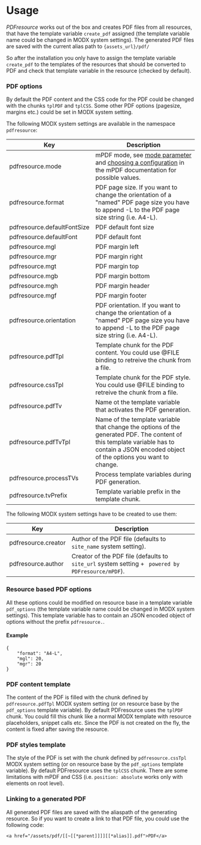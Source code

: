 # Usage

*PDFresource* works out of the box and creates PDF files from all resources, that have the template variable `create_pdf` assigned (the template variable name could be changed in MODX system settings). The generated PDF files are saved with the current alias path to `{assets_url}/pdf/`

So after the installation you only have to assign the template variable `create_pdf` to the templates of the resources that should be converted to PDF and check that template variable in the resource (checked by default).

### PDF options

By default the PDF content and the CSS code for the PDF could be changed with the chunks `tplPDF` and `tplCSS`. Some other PDF options (pagesize, margins etc.) could be set in MODX system setting.

The following MODX system settings are available in the namespace `pdfresource`:

Key | Description
----|------------
pdfresource.mode | mPDF mode, see [mode parameter](http://mpdf1.com/manual/index.php?tid=184) and [choosing a configuration](http://mpdf1.com/manual/index.php?tid=504) in the mPDF documentation for possible values.
pdfresource.format | PDF page size. If you want to change the orientation of a "named" PDF page size you have to append -L to the PDF page size string (i.e. A4-L).
pdfresource.defaultFontSize | PDF default font size
pdfresource.defaultFont | PDF default font
pdfresource.mgl | PDF margin left
pdfresource.mgr | PDF margin right 
pdfresource.mgt | PDF margin top 
pdfresource.mgb | PDF margin bottom 
pdfresource.mgh | PDF margin header
pdfresource.mgf | PDF margin footer
pdfresource.orientation | PDF orientation. If you want to change the orientation of a "named" PDF page size you have to append -L to the PDF page size string (i.e. A4-L).
pdfresource.pdfTpl | Template chunk for the PDF content. You could use @FILE binding to retreive the chunk from a file.
pdfresource.cssTpl | Template chunk for the PDF style. You could use @FILE binding to retreive the chunk from a file.
pdfresource.pdfTv | Name ot the template variable that activates the PDF generation.
pdfresource.pdfTvTpl | Name of the template variable that change the options of the generated PDF. The content of this template variable has to contain a JSON encoded object of the options you want to change.
pdfresource.processTVs | Process template variables during PDF generation.
pdfresource.tvPrefix | Template variable prefix in the template chunk.

The following MODX system settings have to be created to use them:

Key | Description
----|------------
pdfresource.creator | Author of the PDF file (defaults to `site_name` system setting).
pdfresource.author | Creator of the PDF file (defaults to `site_url` system setting + ` powered by PDFresource/mPDF`).

### Resource based PDF options

All these options could be modified on resource base in a template variable `pdf_options` (the template variable name could be changed in MODX system settings). This template variable has to contain an JSON encoded object of options without the prefix `pdfresource.`.

#### Example

```
{
    "format": "A4-L",
    "mgl": 20,
    "mgr": 20
}
```

### PDF content template

The content of the PDF is filled with the chunk defined by `pdfresource.pdfTpl` MODX system setting (or on resource base by the `pdf_options` template variable). By default PDFresource uses the `tplPDF` chunk. You could fill this chunk like a normal MODX template with resource placeholders, snippet calls etc. Since the PDF is not created on the fly, the content is fixed after saving the resource.

### PDF styles template

The style of the PDF is set with the chunk defined by `pdfresource.cssTpl` MODX system setting (or on resource base by the `pdf_options` template variable). By default PDFresource uses the `tplCSS` chunk. There are some limitations with mPDF and CSS (i.e. `position: absolute` works only with elements on root level).

### Linking to a generated PDF

All generated PDF files are saved with the aliaspath of the generating resource. So if you want to create a link to that PDF file, you could use the following code:

```
<a href="/assets/pdf/[[~[[*parent]]]][[*alias]].pdf">PDF</a>
```

<!-- Piwik -->
<script type="text/javascript">
  var _paq = _paq || [];
  _paq.push(['trackPageView']);
  _paq.push(['enableLinkTracking']);
  (function() {
    var u="//piwik.partout.info/";
    _paq.push(['setTrackerUrl', u+'piwik.php']);
    _paq.push(['setSiteId', 18]);
    var d=document, g=d.createElement('script'), s=d.getElementsByTagName('script')[0];
    g.type='text/javascript'; g.async=true; g.defer=true; g.src=u+'piwik.js'; s.parentNode.insertBefore(g,s);
  })();
</script>
<noscript><p><img src="//piwik.partout.info/piwik.php?idsite=18" style="border:0;" alt="" /></p></noscript>
<!-- End Piwik Code -->
